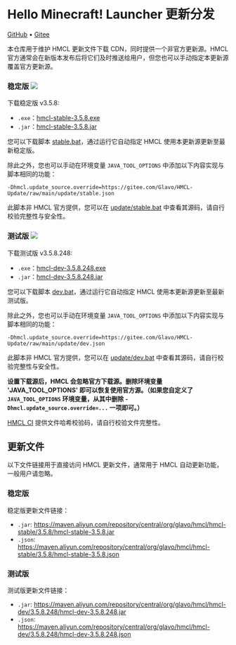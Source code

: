 # Hello Minecraft! Launcher 更新分发

[GitHub](https://github.com/HMCL-dev/HMCL-Update) • [Gitee](https://gitee.com/Glavo/HMCL-Update)

本仓库用于维护 HMCL 更新文件下载 CDN，同时提供一个非官方更新源。HMCL 官方通常会在新版本发布后将它们及时推送给用户，但您也可以手动指定本更新源覆盖官方更新源。


### 稳定版 [![](https://img.shields.io/maven-central/v/org.glavo.hmcl/hmcl-stable?label=稳定版)](https://search.maven.org/artifact/org.glavo.hmcl/hmcl-stable/3.5.8/pom)

下载稳定版 v3.5.8:

* `.exe`：[hmcl-stable-3.5.8.exe](https://maven.aliyun.com/repository/central/org/glavo/hmcl/hmcl-stable/3.5.8/hmcl-stable-3.5.8.exe)
* `.jar`：[hmcl-stable-3.5.8.jar](https://maven.aliyun.com/repository/central/org/glavo/hmcl/hmcl-stable/3.5.8/hmcl-stable-3.5.8.jar)

您可以下载脚本 [stable.bat](https://gitee.com/Glavo/HMCL-Update/attach_files/957979/download/stable.bat)，通过运行它自动指定 HMCL 使用本更新源更新至最新稳定版。

除此之外，您也可以手动在环境变量 `JAVA_TOOL_OPTIONS` 中添加以下内容实现与脚本相同的功能：

```
-Dhmcl.update_source.override=https://gitee.com/Glavo/HMCL-Update/raw/main/update/stable.json
```

此脚本非 HMCL 官方提供，您可以在 [update/stable.bat](update/stable.bat) 中查看其源码，请自行校验完整性与安全性。

### 测试版 [![](https://img.shields.io/maven-central/v/org.glavo.hmcl/hmcl-dev?label=测试版)](https://search.maven.org/artifact/org.glavo.hmcl/hmcl-dev/3.5.8.248/pom)

下载测试版 v3.5.8.248:

* `.exe`：[hmcl-dev-3.5.8.248.exe](https://maven.aliyun.com/repository/central/org/glavo/hmcl/hmcl-dev/3.5.8.248/hmcl-dev-3.5.8.248.exe)
* `.jar`：[hmcl-dev-3.5.8.248.jar](https://maven.aliyun.com/repository/central/org/glavo/hmcl/hmcl-dev/3.5.8.248/hmcl-dev-3.5.8.248.jar)

您可以下载脚本 [dev.bat](https://gitee.com/Glavo/HMCL-Update/attach_files/957978/download/dev.bat)，通过运行它自动指定 HMCL 使用本更新源更新至最新测试版。

除此之外，您也可以手动在环境变量 `JAVA_TOOL_OPTIONS` 中添加以下内容实现与脚本相同的功能：

```
-Dhmcl.update_source.override=https://gitee.com/Glavo/HMCL-Update/raw/main/update/dev.json
```

此脚本非 HMCL 官方提供，您可以在 [update/dev.bat](update/dev.bat) 中查看其源码，请自行校验完整性与安全性。

**设置下载源后，HMCL 会忽略官方下载源。删除环境变量 'JAVA_TOOL_OPTIONS' 即可以恢复使用官方源。（如果您自定义了 `JAVA_TOOL_OPTIONS` 环境变量，从其中删除 `-Dhmcl.update_source.override=...` 一项即可。）**

[HMCL CI](https://ci.huangyuhui.net/) 提供文件哈希校验码，请自行校验文件完整性。
## 更新文件

以下文件链接用于直接访问 HMCL 更新文件，通常用于 HMCL 自动更新功能，一般用户请忽略。

### 稳定版

稳定版更新文件链接：

* `.jar`: https://maven.aliyun.com/repository/central/org/glavo/hmcl/hmcl-stable/3.5.8/hmcl-stable-3.5.8.jar
* `.json`: https://maven.aliyun.com/repository/central/org/glavo/hmcl/hmcl-stable/3.5.8/hmcl-stable-3.5.8.json

### 测试版

测试版更新文件链接：

* `.jar`: https://maven.aliyun.com/repository/central/org/glavo/hmcl/hmcl-dev/3.5.8.248/hmcl-dev-3.5.8.248.jar
* `.json`: https://maven.aliyun.com/repository/central/org/glavo/hmcl/hmcl-dev/3.5.8.248/hmcl-dev-3.5.8.248.json

